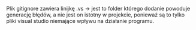 Plik gitignore zawiera linijkę .vs -> jest to folder którego dodanie powoduje generację błędów, a nie jest on istotny w projekcie, ponieważ są to tylko pliki visual studio niemające wpływu na działanie programu.
